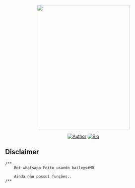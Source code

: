 <p align="center">
<a href="https://t.me/kannaxup"><img src="https://telegra.ph/file/fc1957856f3ed0625d0ac.jpg" width="300" height="400"/>
</p>
<p align="center">
<a href="https://github.com/fnixdev"><img title="Author" src="https://img.shields.io/badge/Author-fnixdev-red.svg?style=for-the-badge&logo=github"></a>
<a href="http://fnixdev.github.io/"><img title="Bio" src="https://img.shields.io/badge/FNIXDEV-BIO-red.svg?style=for-the-badge&logo=appveyor"></a>
</p>


## Disclaimer
```
/**
    Bot whatsapp Feito usando baileys#MD
    
    Ainda não possuí funções..
/**
```